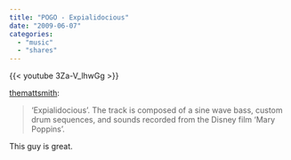 ```yaml
---
title: "POGO - Expialidocious"
date: "2009-06-07"
categories:
  - "music"
  - "shares"
---
```


{{< youtube 3Za-V_lhwGg >}}

[themattsmith](http://themattsmith.tumblr.com/post/117390550/expialidocious-the-track-is-composed-of-a-sine):

> ‘Expialidocious’. The track is composed of a sine wave bass, custom drum sequences, and sounds recorded from the Disney film ‘Mary Poppins’.

This guy is great.
